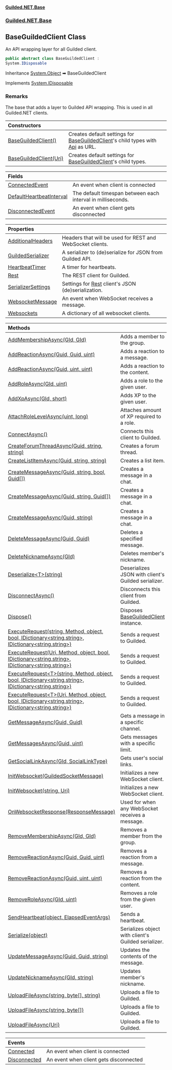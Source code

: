 
#### [Guilded.NET.Base](Guilded_NET_Base 'Guilded_NET_Base')
### [Guilded.NET.Base](Guilded_NET_Base#Guilded_NET_Base 'Guilded.NET.Base')
## BaseGuildedClient Class
An API wrapping layer for all Guilded client.  
```csharp
public abstract class BaseGuildedClient :
System.IDisposable
```

Inheritance [System.Object](https://docs.microsoft.com/en-us/dotnet/api/System.Object 'System.Object') &#x27A1; BaseGuildedClient  

Implements [System.IDisposable](https://docs.microsoft.com/en-us/dotnet/api/System.IDisposable 'System.IDisposable')  
### Remarks
The base that adds a layer to Guilded API wrapping. This is used in all Guilded.NET clients.

| Constructors | |
| :--- | :--- |
| [BaseGuildedClient()](BaseGuildedClient_BaseGuildedClient() 'Guilded.NET.Base.BaseGuildedClient.BaseGuildedClient()') | Creates default settings for [BaseGuildedClient](BaseGuildedClient 'Guilded.NET.Base.BaseGuildedClient')'s child types with [Api](GuildedUrl_Api 'Guilded.NET.Base.GuildedUrl.Api') as URL.<br/> |
| [BaseGuildedClient(Uri)](BaseGuildedClient_BaseGuildedClient(Uri) 'Guilded.NET.Base.BaseGuildedClient.BaseGuildedClient(System.Uri)') | Creates default settings for [BaseGuildedClient](BaseGuildedClient 'Guilded.NET.Base.BaseGuildedClient')'s child types.<br/> |

| Fields | |
| :--- | :--- |
| [ConnectedEvent](BaseGuildedClient_ConnectedEvent 'Guilded.NET.Base.BaseGuildedClient.ConnectedEvent') | An event when client is connected<br/> |
| [DefaultHeartbeatInterval](BaseGuildedClient_DefaultHeartbeatInterval 'Guilded.NET.Base.BaseGuildedClient.DefaultHeartbeatInterval') | The default timespan between each interval in milliseconds.<br/> |
| [DisconnectedEvent](BaseGuildedClient_DisconnectedEvent 'Guilded.NET.Base.BaseGuildedClient.DisconnectedEvent') | An event when client gets disconnected<br/> |

| Properties | |
| :--- | :--- |
| [AdditionalHeaders](BaseGuildedClient_AdditionalHeaders 'Guilded.NET.Base.BaseGuildedClient.AdditionalHeaders') | Headers that will be used for REST and WebSocket clients.<br/> |
| [GuildedSerializer](BaseGuildedClient_GuildedSerializer 'Guilded.NET.Base.BaseGuildedClient.GuildedSerializer') | A serializer to (de)serialize for JSON from Guilded API.<br/> |
| [HeartbeatTimer](BaseGuildedClient_HeartbeatTimer 'Guilded.NET.Base.BaseGuildedClient.HeartbeatTimer') | A timer for heartbeats.<br/> |
| [Rest](BaseGuildedClient_Rest 'Guilded.NET.Base.BaseGuildedClient.Rest') | The REST client for Guilded.<br/> |
| [SerializerSettings](BaseGuildedClient_SerializerSettings 'Guilded.NET.Base.BaseGuildedClient.SerializerSettings') | Settings for [Rest](BaseGuildedClient_Rest 'Guilded.NET.Base.BaseGuildedClient.Rest') client's JSON (de)serialization.<br/> |
| [WebsocketMessage](BaseGuildedClient_WebsocketMessage 'Guilded.NET.Base.BaseGuildedClient.WebsocketMessage') | An event when WebSocket receives a message.<br/> |
| [Websockets](BaseGuildedClient_Websockets 'Guilded.NET.Base.BaseGuildedClient.Websockets') | A dictionary of all websocket clients.<br/> |

| Methods | |
| :--- | :--- |
| [AddMembershipAsync(GId, GId)](BaseGuildedClient_AddMembershipAsync(GId_GId) 'Guilded.NET.Base.BaseGuildedClient.AddMembershipAsync(Guilded.NET.Base.GId, Guilded.NET.Base.GId)') | Adds a member to the group.<br/> |
| [AddReactionAsync(Guid, Guid, uint)](BaseGuildedClient_AddReactionAsync(Guid_Guid_uint) 'Guilded.NET.Base.BaseGuildedClient.AddReactionAsync(System.Guid, System.Guid, uint)') | Adds a reaction to a message.<br/> |
| [AddReactionAsync(Guid, uint, uint)](BaseGuildedClient_AddReactionAsync(Guid_uint_uint) 'Guilded.NET.Base.BaseGuildedClient.AddReactionAsync(System.Guid, uint, uint)') | Adds a reaction to the content.<br/> |
| [AddRoleAsync(GId, uint)](BaseGuildedClient_AddRoleAsync(GId_uint) 'Guilded.NET.Base.BaseGuildedClient.AddRoleAsync(Guilded.NET.Base.GId, uint)') | Adds a role to the given user.<br/> |
| [AddXpAsync(GId, short)](BaseGuildedClient_AddXpAsync(GId_short) 'Guilded.NET.Base.BaseGuildedClient.AddXpAsync(Guilded.NET.Base.GId, short)') | Adds XP to the given user.<br/> |
| [AttachRoleLevelAsync(uint, long)](BaseGuildedClient_AttachRoleLevelAsync(uint_long) 'Guilded.NET.Base.BaseGuildedClient.AttachRoleLevelAsync(uint, long)') | Attaches amount of XP required to a role.<br/> |
| [ConnectAsync()](BaseGuildedClient_ConnectAsync() 'Guilded.NET.Base.BaseGuildedClient.ConnectAsync()') | Connects this client to Guilded.<br/> |
| [CreateForumThreadAsync(Guid, string, string)](BaseGuildedClient_CreateForumThreadAsync(Guid_string_string) 'Guilded.NET.Base.BaseGuildedClient.CreateForumThreadAsync(System.Guid, string, string)') | Creates a forum thread.<br/> |
| [CreateListItemAsync(Guid, string, string)](BaseGuildedClient_CreateListItemAsync(Guid_string_string) 'Guilded.NET.Base.BaseGuildedClient.CreateListItemAsync(System.Guid, string, string)') | Creates a list item.<br/> |
| [CreateMessageAsync(Guid, string, bool, Guid[])](BaseGuildedClient_CreateMessageAsync(Guid_string_bool_Guid__) 'Guilded.NET.Base.BaseGuildedClient.CreateMessageAsync(System.Guid, string, bool, System.Guid[])') | Creates a message in a chat.<br/> |
| [CreateMessageAsync(Guid, string, Guid[])](BaseGuildedClient_CreateMessageAsync(Guid_string_Guid__) 'Guilded.NET.Base.BaseGuildedClient.CreateMessageAsync(System.Guid, string, System.Guid[])') | Creates a message in a chat.<br/> |
| [CreateMessageAsync(Guid, string)](BaseGuildedClient_CreateMessageAsync(Guid_string) 'Guilded.NET.Base.BaseGuildedClient.CreateMessageAsync(System.Guid, string)') | Creates a message in a chat.<br/> |
| [DeleteMessageAsync(Guid, Guid)](BaseGuildedClient_DeleteMessageAsync(Guid_Guid) 'Guilded.NET.Base.BaseGuildedClient.DeleteMessageAsync(System.Guid, System.Guid)') | Deletes a specified message.<br/> |
| [DeleteNicknameAsync(GId)](BaseGuildedClient_DeleteNicknameAsync(GId) 'Guilded.NET.Base.BaseGuildedClient.DeleteNicknameAsync(Guilded.NET.Base.GId)') | Deletes member's nickname.<br/> |
| [Deserialize&lt;T&gt;(string)](BaseGuildedClient_Deserialize_T_(string) 'Guilded.NET.Base.BaseGuildedClient.Deserialize&lt;T&gt;(string)') | Deserializes JSON with client's Guilded serializer.<br/> |
| [DisconnectAsync()](BaseGuildedClient_DisconnectAsync() 'Guilded.NET.Base.BaseGuildedClient.DisconnectAsync()') | Disconnects this client from Guilded.<br/> |
| [Dispose()](BaseGuildedClient_Dispose() 'Guilded.NET.Base.BaseGuildedClient.Dispose()') | Disposes [BaseGuildedClient](BaseGuildedClient 'Guilded.NET.Base.BaseGuildedClient') instance.<br/> |
| [ExecuteRequest(string, Method, object, bool, IDictionary&lt;string,string&gt;, IDictionary&lt;string,string&gt;)](BaseGuildedClient_ExecuteRequest(string_Method_object_bool_IDictionary_string_string__IDictionary_string_string_) 'Guilded.NET.Base.BaseGuildedClient.ExecuteRequest(string, Method, object, bool, System.Collections.Generic.IDictionary&lt;string,string&gt;, System.Collections.Generic.IDictionary&lt;string,string&gt;)') | Sends a request to Guilded.<br/> |
| [ExecuteRequest(Uri, Method, object, bool, IDictionary&lt;string,string&gt;, IDictionary&lt;string,string&gt;)](BaseGuildedClient_ExecuteRequest(Uri_Method_object_bool_IDictionary_string_string__IDictionary_string_string_) 'Guilded.NET.Base.BaseGuildedClient.ExecuteRequest(System.Uri, Method, object, bool, System.Collections.Generic.IDictionary&lt;string,string&gt;, System.Collections.Generic.IDictionary&lt;string,string&gt;)') | Sends a request to Guilded.<br/> |
| [ExecuteRequest&lt;T&gt;(string, Method, object, bool, IDictionary&lt;string,string&gt;, IDictionary&lt;string,string&gt;)](BaseGuildedClient_ExecuteRequest_T_(string_Method_object_bool_IDictionary_string_string__IDictionary_string_string_) 'Guilded.NET.Base.BaseGuildedClient.ExecuteRequest&lt;T&gt;(string, Method, object, bool, System.Collections.Generic.IDictionary&lt;string,string&gt;, System.Collections.Generic.IDictionary&lt;string,string&gt;)') | Sends a request to Guilded.<br/> |
| [ExecuteRequest&lt;T&gt;(Uri, Method, object, bool, IDictionary&lt;string,string&gt;, IDictionary&lt;string,string&gt;)](BaseGuildedClient_ExecuteRequest_T_(Uri_Method_object_bool_IDictionary_string_string__IDictionary_string_string_) 'Guilded.NET.Base.BaseGuildedClient.ExecuteRequest&lt;T&gt;(System.Uri, Method, object, bool, System.Collections.Generic.IDictionary&lt;string,string&gt;, System.Collections.Generic.IDictionary&lt;string,string&gt;)') | Sends a request to Guilded.<br/> |
| [GetMessageAsync(Guid, Guid)](BaseGuildedClient_GetMessageAsync(Guid_Guid) 'Guilded.NET.Base.BaseGuildedClient.GetMessageAsync(System.Guid, System.Guid)') | Gets a message in a specific channel.<br/> |
| [GetMessagesAsync(Guid, uint)](BaseGuildedClient_GetMessagesAsync(Guid_uint) 'Guilded.NET.Base.BaseGuildedClient.GetMessagesAsync(System.Guid, uint)') | Gets messages with a specific limit.<br/> |
| [GetSocialLinkAsync(GId, SocialLinkType)](BaseGuildedClient_GetSocialLinkAsync(GId_SocialLinkType) 'Guilded.NET.Base.BaseGuildedClient.GetSocialLinkAsync(Guilded.NET.Base.GId, Guilded.NET.Base.Users.SocialLinkType)') | Gets user's social links.<br/> |
| [InitWebsocket(GuildedSocketMessage)](BaseGuildedClient_InitWebsocket(GuildedSocketMessage) 'Guilded.NET.Base.BaseGuildedClient.InitWebsocket(Guilded.NET.Base.Events.GuildedSocketMessage)') | Initializes a new WebSocket client.<br/> |
| [InitWebsocket(string, Uri)](BaseGuildedClient_InitWebsocket(string_Uri) 'Guilded.NET.Base.BaseGuildedClient.InitWebsocket(string, System.Uri)') | Initializes a new WebSocket client.<br/> |
| [OnWebsocketResponse(ResponseMessage)](BaseGuildedClient_OnWebsocketResponse(ResponseMessage) 'Guilded.NET.Base.BaseGuildedClient.OnWebsocketResponse(ResponseMessage)') | Used for when any WebSocket receives a message.<br/> |
| [RemoveMembershipAsync(GId, GId)](BaseGuildedClient_RemoveMembershipAsync(GId_GId) 'Guilded.NET.Base.BaseGuildedClient.RemoveMembershipAsync(Guilded.NET.Base.GId, Guilded.NET.Base.GId)') | Removes a member from the group.<br/> |
| [RemoveReactionAsync(Guid, Guid, uint)](BaseGuildedClient_RemoveReactionAsync(Guid_Guid_uint) 'Guilded.NET.Base.BaseGuildedClient.RemoveReactionAsync(System.Guid, System.Guid, uint)') | Removes a reaction from a message.<br/> |
| [RemoveReactionAsync(Guid, uint, uint)](BaseGuildedClient_RemoveReactionAsync(Guid_uint_uint) 'Guilded.NET.Base.BaseGuildedClient.RemoveReactionAsync(System.Guid, uint, uint)') | Removes a reaction from the content.<br/> |
| [RemoveRoleAsync(GId, uint)](BaseGuildedClient_RemoveRoleAsync(GId_uint) 'Guilded.NET.Base.BaseGuildedClient.RemoveRoleAsync(Guilded.NET.Base.GId, uint)') | Removes a role from the given user.<br/> |
| [SendHeartbeat(object, ElapsedEventArgs)](BaseGuildedClient_SendHeartbeat(object_ElapsedEventArgs) 'Guilded.NET.Base.BaseGuildedClient.SendHeartbeat(object, System.Timers.ElapsedEventArgs)') | Sends a heartbeat.<br/> |
| [Serialize(object)](BaseGuildedClient_Serialize(object) 'Guilded.NET.Base.BaseGuildedClient.Serialize(object)') | Serializes object with client's Guilded serializer.<br/> |
| [UpdateMessageAsync(Guid, Guid, string)](BaseGuildedClient_UpdateMessageAsync(Guid_Guid_string) 'Guilded.NET.Base.BaseGuildedClient.UpdateMessageAsync(System.Guid, System.Guid, string)') | Updates the contents of the message.<br/> |
| [UpdateNicknameAsync(GId, string)](BaseGuildedClient_UpdateNicknameAsync(GId_string) 'Guilded.NET.Base.BaseGuildedClient.UpdateNicknameAsync(Guilded.NET.Base.GId, string)') | Updates member's nickname.<br/> |
| [UploadFileAsync(string, byte[], string)](BaseGuildedClient_UploadFileAsync(string_byte___string) 'Guilded.NET.Base.BaseGuildedClient.UploadFileAsync(string, byte[], string)') | Uploads a file to Guilded.<br/> |
| [UploadFileAsync(string, byte[])](BaseGuildedClient_UploadFileAsync(string_byte__) 'Guilded.NET.Base.BaseGuildedClient.UploadFileAsync(string, byte[])') | Uploads a file to Guilded.<br/> |
| [UploadFileAsync(Uri)](BaseGuildedClient_UploadFileAsync(Uri) 'Guilded.NET.Base.BaseGuildedClient.UploadFileAsync(System.Uri)') | Uploads a file to Guilded.<br/> |

| Events | |
| :--- | :--- |
| [Connected](BaseGuildedClient_Connected 'Guilded.NET.Base.BaseGuildedClient.Connected') | An event when client is connected<br/> |
| [Disconnected](BaseGuildedClient_Disconnected 'Guilded.NET.Base.BaseGuildedClient.Disconnected') | An event when client gets disconnected<br/> |
